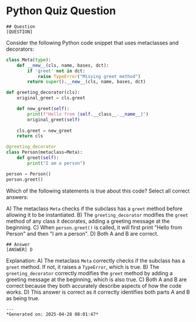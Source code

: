 # Python Quiz Question
    
    ## Question
    [QUESTION]
Consider the following Python code snippet that uses metaclasses and decorators:

```python
class Meta(type):
    def __new__(cls, name, bases, dct):
        if 'greet' not in dct:
            raise TypeError("Missing greet method")
        return super().__new__(cls, name, bases, dct)

def greeting_decorator(cls):
    original_greet = cls.greet

    def new_greet(self):
        print(f"Hello from {self.__class__.__name__}")
        original_greet(self)
    
    cls.greet = new_greet
    return cls

@greeting_decorator
class Person(metaclass=Meta):
    def greet(self):
        print("I am a person")

person = Person()
person.greet()
```

Which of the following statements is true about this code? Select all correct answers:

A) The metaclass `Meta` checks if the subclass has a `greet` method before allowing it to be instantiated.
B) The `greeting_decorator` modifies the `greet` method of any class it decorates, adding a greeting message at the beginning.
C) When `person.greet()` is called, it will first print "Hello from Person" and then "I am a person".
D) Both A and B are correct.
    
    ## Answer
    [ANSWER] D

Explanation:
A) The metaclass `Meta` correctly checks if the subclass has a `greet` method. If not, it raises a `TypeError`, which is true.
B) The `greeting_decorator` correctly modifies the `greet` method by adding a greeting message at the beginning, which is also true.
C) Both A and B are correct because they both accurately describe aspects of how the code works.
D) This answer is correct as it correctly identifies both parts A and B as being true.
    
    ---
    *Generated on: 2025-04-28 08:01:47*
    